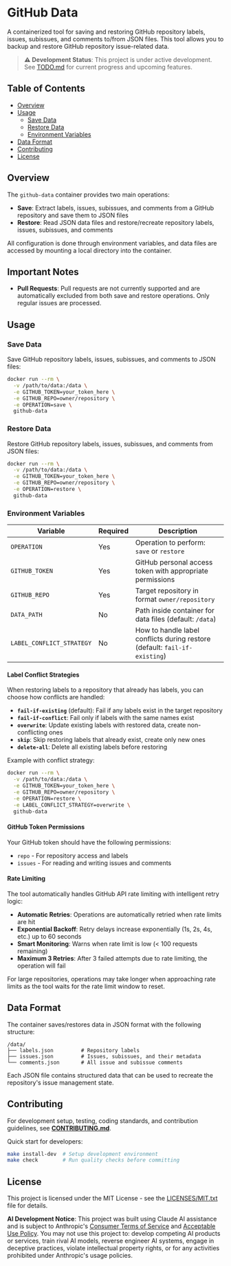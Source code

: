 # GitHub Data

A containerized tool for saving and restoring GitHub repository labels, issues, subissues, and comments to/from JSON files. This tool allows you to backup and restore GitHub repository issue-related data.

> **⚠️ Development Status**: This project is under active development. See [TODO.md](TODO.md) for current progress and upcoming features.

## Table of Contents

- [Overview](#overview)
- [Usage](#usage)
  - [Save Data](#save-data)
  - [Restore Data](#restore-data)
  - [Environment Variables](#environment-variables)
- [Data Format](#data-format)
- [Contributing](#contributing)
- [License](#license)

## Overview

The `github-data` container provides two main operations:
- **Save**: Extract labels, issues, subissues, and comments from a GitHub repository and save them to JSON files
- **Restore**: Read JSON data files and restore/recreate repository labels, issues, subissues, and comments

All configuration is done through environment variables, and data files are accessed by mounting a local directory into the container.

## Important Notes

- **Pull Requests**: Pull requests are not currently supported and are automatically excluded from both save and restore operations. Only regular issues are processed.

## Usage

### Save Data

Save GitHub repository labels, issues, subissues, and comments to JSON files:

```bash
docker run --rm \
  -v /path/to/data:/data \
  -e GITHUB_TOKEN=your_token_here \
  -e GITHUB_REPO=owner/repository \
  -e OPERATION=save \
  github-data
```

### Restore Data

Restore GitHub repository labels, issues, subissues, and comments from JSON files:

```bash
docker run --rm \
  -v /path/to/data:/data \
  -e GITHUB_TOKEN=your_token_here \
  -e GITHUB_REPO=owner/repository \
  -e OPERATION=restore \
  github-data
```

### Environment Variables

| Variable | Required | Description |
|----------|----------|-------------|
| `OPERATION` | Yes | Operation to perform: `save` or `restore` |
| `GITHUB_TOKEN` | Yes | GitHub personal access token with appropriate permissions |
| `GITHUB_REPO` | Yes | Target repository in format `owner/repository` |
| `DATA_PATH` | No | Path inside container for data files (default: `/data`) |
| `LABEL_CONFLICT_STRATEGY` | No | How to handle label conflicts during restore (default: `fail-if-existing`) |

#### Label Conflict Strategies

When restoring labels to a repository that already has labels, you can choose how conflicts are handled:

- **`fail-if-existing`** (default): Fail if any labels exist in the target repository
- **`fail-if-conflict`**: Fail only if labels with the same names exist
- **`overwrite`**: Update existing labels with restored data, create non-conflicting ones
- **`skip`**: Skip restoring labels that already exist, create only new ones  
- **`delete-all`**: Delete all existing labels before restoring

Example with conflict strategy:
```bash
docker run --rm \
  -v /path/to/data:/data \
  -e GITHUB_TOKEN=your_token_here \
  -e GITHUB_REPO=owner/repository \
  -e OPERATION=restore \
  -e LABEL_CONFLICT_STRATEGY=overwrite \
  github-data
```

#### GitHub Token Permissions

Your GitHub token should have the following permissions:
- `repo` - For repository access and labels
- `issues` - For reading and writing issues and comments

#### Rate Limiting

The tool automatically handles GitHub API rate limiting with intelligent retry logic:

- **Automatic Retries**: Operations are automatically retried when rate limits are hit
- **Exponential Backoff**: Retry delays increase exponentially (1s, 2s, 4s, etc.) up to 60 seconds
- **Smart Monitoring**: Warns when rate limit is low (< 100 requests remaining)  
- **Maximum 3 Retries**: After 3 failed attempts due to rate limiting, the operation will fail

For large repositories, operations may take longer when approaching rate limits as the tool waits for the rate limit window to reset.

## Data Format

The container saves/restores data in JSON format with the following structure:

```
/data/
├── labels.json         # Repository labels
├── issues.json         # Issues, subissues, and their metadata
└── comments.json       # All issue and subissue comments
```

Each JSON file contains structured data that can be used to recreate the repository's issue management state.

## Contributing

For development setup, testing, coding standards, and contribution guidelines, see **[CONTRIBUTING.md](CONTRIBUTING.md)**.

Quick start for developers:
```bash
make install-dev  # Setup development environment  
make check        # Run quality checks before committing
```

## License

This project is licensed under the MIT License - see the [LICENSES/MIT.txt](LICENSES/MIT.txt) file for details.

**AI Development Notice**: This project was built using Claude AI assistance and is subject to Anthropic's [Consumer Terms of Service](https://www.anthropic.com/legal/consumer-terms) and [Acceptable Use Policy](https://anthropic.com/aup). You may not use this project to: develop competing AI products or services, train rival AI models, reverse engineer AI systems, engage in deceptive practices, violate intellectual property rights, or for any activities prohibited under Anthropic's usage policies.